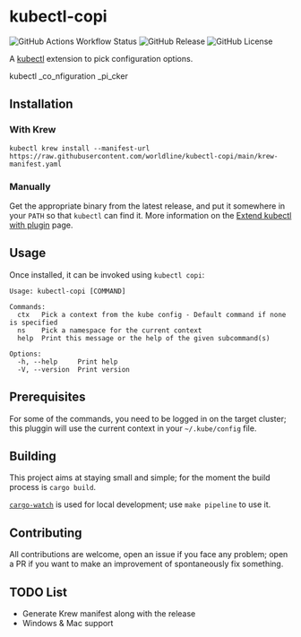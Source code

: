 
# kubectl-copi

![GitHub Actions Workflow Status](https://img.shields.io/github/actions/workflow/status/worldline/kubectl-copi/main.yml)
![GitHub Release](https://img.shields.io/github/v/release/worldline/kubectl-copi)
![GitHub License](https://img.shields.io/github/license/worldline/kubectl-copi)

A [kubectl](https://github.com/kubernetes/kubectl) extension to pick configuration options.

kubectl _co_nfiguration _pi_cker

## Installation

### With Krew

```
kubectl krew install --manifest-url https://raw.githubusercontent.com/worldline/kubectl-copi/main/krew-manifest.yaml
```

### Manually

Get the appropriate binary from the latest release, and put it somewhere in your `PATH` so that `kubectl` can find it. More information on the [Extend kubectl with plugin](https://kubernetes.io/docs/tasks/extend-kubectl/kubectl-plugins/) page.

## Usage

Once installed, it can be invoked using `kubectl copi`:

```
Usage: kubectl-copi [COMMAND]

Commands:
  ctx   Pick a context from the kube config - Default command if none is specified
  ns    Pick a namespace for the current context
  help  Print this message or the help of the given subcommand(s)

Options:
  -h, --help     Print help
  -V, --version  Print version
```

## Prerequisites

For some of the commands, you need to be logged in on the target cluster; this pluggin will use the current context in your `~/.kube/config` file.

## Building

This project aims at staying small and simple; for the moment the build process is `cargo build`.

[`cargo-watch`](https://github.com/watchexec/cargo-watch) is used for local development; use `make pipeline` to use it.

## Contributing

All contributions are welcome, open an issue if you face any problem; open a PR if you want to make an improvement of spontaneously fix something.

## TODO List

- Generate Krew manifest along with the release
- Windows & Mac support

